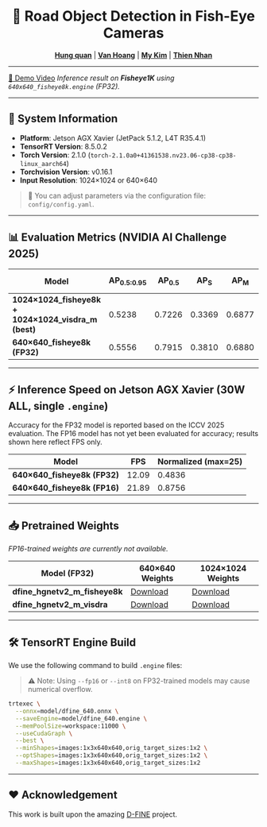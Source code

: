 <div align="center">

# 🚗 Road Object Detection in Fish-Eye Cameras

**[Hung quan](https://github.com/Hungquan5)** | **[Van Hoang](https://github.com/tranhoang77)** | **[My Kim](https://github.com/ntmkimm)** | **[Thien Nhan](https://github.com/Haeako)**
</div>

---

[🎥 Demo Video](https://github.com/user-attachments/assets/7ca4a06a-4304-4047-b3ab-bd5c720ba268)
*Inference result on **Fisheye1K** using `640x640_fisheye8k.engine` (FP32).*

---

## 👾 System Information
* **Platform**: Jetson AGX Xavier (JetPack 5.1.2, L4T R35.4.1)
* **TensorRT Version**: 8.5.0.2
* **Torch Version**: 2.1.0 (`torch-2.1.0a0+41361538.nv23.06-cp38-cp38-linux_aarch64`)
* **Torchvision Version**: v0.16.1
* **Input Resolution**: 1024×1024 or 640×640

> 🔧 You can adjust parameters via the configuration file: `config/config.yaml`.

---

## 📊 Evaluation Metrics (NVIDIA AI Challenge 2025)
| Model                                                  | AP<sub>0.5:0.95</sub> | AP<sub>0.5</sub> | AP<sub>S</sub> | AP<sub>M</sub> | AP<sub>L</sub> | F1 Score |
| ------------------------------------------------------ | --------------------- | ---------------- | -------------- | -------------- | -------------- | -------- |
| **1024×1024\_fisheye8k + 1024×1024\_visdra\_m (best)** | 0.5238                | 0.7226           | 0.3369         | 0.6877         | 0.5925         | 0.6139   |
| **640×640\_fisheye8k (FP32)**                          | 0.5556                | 0.7915           | 0.3810         | 0.6880         | 0.5727         | 0.5995   |

---

## ⚡ Inference Speed on Jetson AGX Xavier (30W ALL, single `.engine`)
Accuracy for the FP32 model is reported based on the ICCV 2025 evaluation. The FP16 model has not yet been evaluated for accuracy; results shown here reflect FPS only.

| Model                         | FPS   | Normalized (max=25) |
| ----------------------------- | ----- | ------------------- |
| **640×640\_fisheye8k (FP32)** | 12.09 | 0.4836              |
| **640×640\_fisheye8k (FP16)** | 21.89 | 0.8756              |

---

## 📥 Pretrained Weights
*FP16-trained weights are currently not available.*

| Model (FP32)                     | 640×640 Weights                                                                                  | 1024×1024 Weights                                                                                               |
| -------------------------------- | ------------------------------------------------------------------------------------------------ | --------------------------------------------------------------------------------------------------------------- |
| **dfine\_hgnetv2\_m\_fisheye8k** | [Download](https://github.com/Haeako/challenge_iccv_2025/releases/download/V1.0.0/640_fe8k.pth)  | [Download](https://github.com/Haeako/challenge_iccv_2025/releases/download/V1.0.0/last_1024_reduce_carfe8k.pth) |
| **dfine\_hgnetv2\_m\_visdra**    | [Download](https://github.com/Haeako/challenge_iccv_2025/releases/download/V1.0.0/640_indra.pth) | [Download](https://github.com/Haeako/challenge_iccv_2025/releases/download/V1.0.0/last_1024_indra_visdrone.pth) |

---

## 🛠️ TensorRT Engine Build
We use the following command to build `.engine` files:

> ⚠️ Note: Using `--fp16` or `--int8` on FP32-trained models may cause numerical overflow.

```bash
trtexec \
  --onnx=model/dfine_640.onnx \
  --saveEngine=model/dfine_640.engine \
  --memPoolSize=workspace:11000 \
  --useCudaGraph \
  --best \
  --minShapes=images:1x3x640x640,orig_target_sizes:1x2 \
  --optShapes=images:1x3x640x640,orig_target_sizes:1x2 \
  --maxShapes=images:1x3x640x640,orig_target_sizes:1x2
```

---

## ❤️ Acknowledgement
This work is built upon the amazing [D-FINE](https://github.com/Peterande/D-FINE) project.
